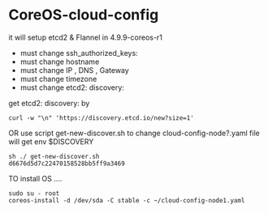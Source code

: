# CoreOS-cloud-config
it will setup etcd2 & Flannel in 4.9.9-coreos-r1

 - must change ssh_authorized_keys:
 - must change hostname
 - must change IP , DNS , Gateway
 - must change timezone
 - must change  etcd2: discovery:
 
get   etcd2: discovery: by 
```
curl -w "\n" 'https://discovery.etcd.io/new?size=1'
```

OR use script get-new-discover.sh to change cloud-config-node?.yaml file
will get env  $DISCOVERY

```
sh ./ get-new-discover.sh
d6676d5d7c22470158528bb5ff9a3469

```

TO install OS ....

```
sudo su - root
coreos-install -d /dev/sda -C stable -c ~/cloud-config-node1.yaml
```

